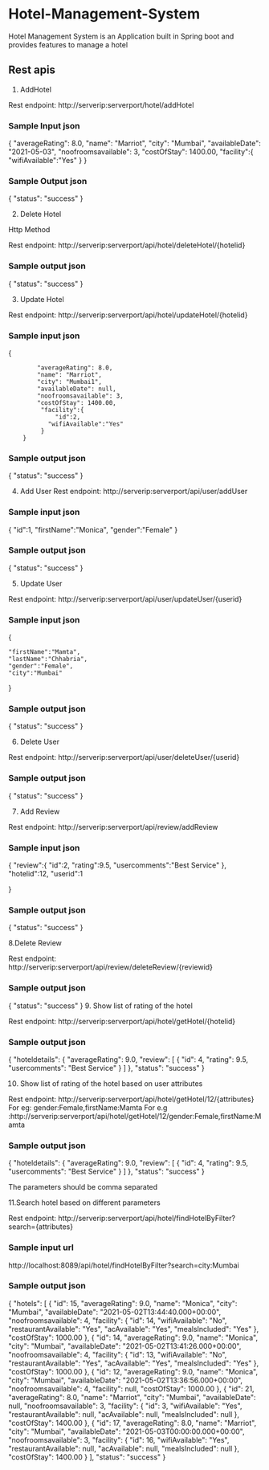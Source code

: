 # Hotel-Management-System
Hotel Management System is an Application built in Spring boot and provides features to manage a hotel

## Rest apis
1. AddHotel

Rest endpoint: http://serverip:serverport/hotel/addHotel
### Sample Input json
   {
            "averageRating": 8.0,
            "name": "Marriot",
            "city": "Mumbai",
            "availableDate": "2021-05-03",
            "noofroomsavailable": 3,
            "costOfStay": 1400.00,
             "facility":{
               "wifiAvailable":"Yes"
             }
        }
### Sample Output json

{
    "status": "success"
}

2. Delete Hotel

Http Method

Rest endpoint: http://serverip:serverport/api/hotel/deleteHotel/{hotelid}
### Sample output json
{
    "status": "success"
}
 

3. Update Hotel

Rest endpoint: http://serverip:serverport/api/hotel/updateHotel/{hotelid}
 
### Sample input json
   {
         
            "averageRating": 8.0,
            "name": "Marriot",
            "city": "Mumbai1",
            "availableDate": null,
            "noofroomsavailable": 3,
            "costOfStay": 1400.00,
             "facility":{
                 "id":2,
               "wifiAvailable":"Yes"
             }
        }
 
### Sample output json
{
    "status": "success"
}
 
 
4. Add User
Rest endpoint: http://serverip:serverport/api/user/addUser
### Sample input json
 
{
    "id":1,
    "firstName":"Monica",
    "gender":"Female"
}
 
### Sample output json
{
    "status": "success"
}
 

 
5. Update User

Rest endpoint: http://serverip:serverport/api/user/updateUser/{userid}
### Sample input json
{
 
    "firstName":"Mamta",
    "lastName":"Chhabria",
    "gender":"Female",
    "city":"Mumbai"
}
 
### Sample output json
{
    "status": "success"
}

 
6. Delete User

Rest endpoint:  http://serverip:serverport/api/user/deleteUser/{userid}
### Sample output json
{
    "status": "success"
}
 
 
 

7. Add Review

Rest endpoint:  http://serverip:serverport/api/review/addReview
### Sample input json
{
   "review":{ "id":2,
    "rating":9.5,
    "usercomments":"Best Service"
   },
    "hotelid":12,
    "userid":1
 
}
 
### Sample output json
{
    "status": "success"
}

8.Delete Review

Rest endpoint:  http://serverip:serverport/api/review/deleteReview/{reviewid}
### Sample output json
{
    "status": "success"
}
9. Show list of rating of the hotel

Rest endpoint:  http://serverip:serverport/api/hotel/getHotel/{hotelid}
### Sample output json
{
    "hoteldetails": {
        "averageRating": 9.0,
        "review": [
            {
                "id": 4,
                "rating": 9.5,
                "usercomments": "Best Service"
            }
        ]
    },
    "status": "success"
}
 
 

 
 
10. Show list of rating of the hotel based on user attributes

Rest endpoint: http://serverip:serverport/api/hotel/getHotel/12/{attributes}
For eg: gender:Female,firstName:Mamta
For e.g :http://serverip:serverport/api/hotel/getHotel/12/gender:Female,firstName:Mamta
### Sample output json
{
    "hoteldetails": {
        "averageRating": 9.0,
        "review": [
            {
                "id": 4,
                "rating": 9.5,
                "usercomments": "Best Service"
            }
        ]
    },
    "status": "success"
}
 
 
The parameters should be comma separated

11.Search hotel based on different parameters
 
Rest endpoint: http://serverip:serverport/api/hotel/findHotelByFilter?search={attributes}
### Sample input url

http://localhost:8089/api/hotel/findHotelByFilter?search=city:Mumbai

### Sample output json
{
    "hotels": [
        {
            "id": 15,
            "averageRating": 9.0,
            "name": "Monica",
            "city": "Mumbai",
            "availableDate": "2021-05-02T13:44:40.000+00:00",
            "noofroomsavailable": 4,
            "facility": {
                "id": 14,
                "wifiAvailable": "No",
                "restaurantAvailable": "Yes",
                "acAvailable": "Yes",
                "mealsIncluded": "Yes"
            },
            "costOfStay": 1000.00
        },
        {
            "id": 14,
            "averageRating": 9.0,
            "name": "Monica",
            "city": "Mumbai",
            "availableDate": "2021-05-02T13:41:26.000+00:00",
            "noofroomsavailable": 4,
            "facility": {
                "id": 13,
                "wifiAvailable": "No",
                "restaurantAvailable": "Yes",
                "acAvailable": "Yes",
                "mealsIncluded": "Yes"
            },
            "costOfStay": 1000.00
        },
        {
            "id": 12,
            "averageRating": 9.0,
            "name": "Monica",
            "city": "Mumbai",
            "availableDate": "2021-05-02T13:36:56.000+00:00",
            "noofroomsavailable": 4,
            "facility": null,
            "costOfStay": 1000.00
        },
        {
            "id": 21,
            "averageRating": 8.0,
            "name": "Marriot",
            "city": "Mumbai",
            "availableDate": null,
            "noofroomsavailable": 3,
            "facility": {
                "id": 3,
                "wifiAvailable": "Yes",
                "restaurantAvailable": null,
                "acAvailable": null,
                "mealsIncluded": null
            },
            "costOfStay": 1400.00
        },
        {
            "id": 17,
            "averageRating": 8.0,
            "name": "Marriot",
            "city": "Mumbai",
            "availableDate": "2021-05-03T00:00:00.000+00:00",
            "noofroomsavailable": 3,
            "facility": {
                "id": 16,
                "wifiAvailable": "Yes",
                "restaurantAvailable": null,
                "acAvailable": null,
                "mealsIncluded": null
            },
            "costOfStay": 1400.00
        }
    ],
    "status": "success"
}
 

